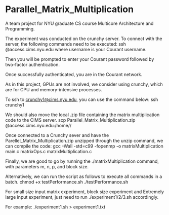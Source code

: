 # Parallel_Matrix_Multiplication
A team project for NYU graduate CS course Multicore Architecture and Programming.  

The experiment was conducted on the crunchy server. To connect with the server, the following commands need to be executed:
ssh <username>@access.cims.nyu.edu
where username is your Courant username.

Then you will be prompted to enter your Courant password followed by two-factor authentication.

Once successfully authenticated, you are in the Courant network.

As in this project, GPUs are not involved, we consider using crunchy, which are for CPU and memory-intensive processes. 

To ssh to crunchy1@cims.nyu.edu, you can use the command below:
ssh crunchy1

We should also move the local .zip file containing the matrix multiplication code to the CIMS server.
scp Parallel_Matrix_Multiplication.zip <username>@access.cims.nyu.edu:/home/<username>/<workspace>

Once connected to a Crunchy sever and have the Parellel_Matrix_Multiplication.zip unzipped through the unzip command, we can compile the code:
gcc -Wall -std=c99 -fopenmp -o matrixMultiplication main.c matrixOps.c matrixMultiplication.c

Finally, we are good to go by running the ./matrixMultiplication command, with parameters m, n, p, and block size.

Alternatively, we can run the script as follows to execute all commands in a batch.
chmod +x testPerformance.sh
./testPerformance.sh

For small size input matrix experiment, block size experiment and Extremely large input experiment, just need to run ./experiment1/2/3.sh accordingly.

For example:  ./experiment1.sh > experiment1.txt